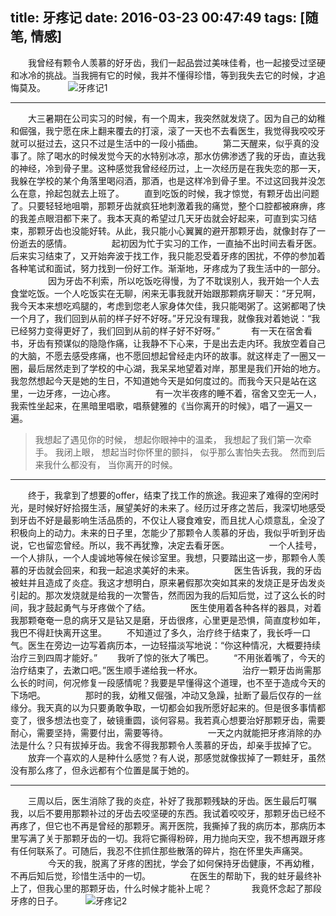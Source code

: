 ﻿title: 牙疼记
date: 2016-03-23 00:47:49
tags: [随笔, 情感]
---
　　我曾经有颗令人羡慕的好牙齿，我们一起品尝过美味佳肴，也一起接受过坚硬和冰冷的挑战。当我拥有它的时候，我并不懂得珍惜，等到我失去它的时候，才追悔莫及。
　　
![牙疼记1](/assets/blog/miss-1.jpg)
<!--more-->
***
　　大三暑期在公司实习的时候，有一个周末，我突然就发烧了。因为自己的幼稚和倔强，我宁愿在床上翻来覆去的打滚，滚了一天也不去看医生，我觉得我咬咬牙就可以挺过去，这只不过是生活中的一段小插曲。
　　第二天醒来，似乎真的没事了。除了喝水的时候发觉今天的水特别冰凉，那水仿佛渗透了我的牙齿，直达我的神经，冷到骨子里。这种感觉我曾经经历过，上一次经历是在我失恋的那一天，我躲在学校的某个角落里喝闷酒，那酒，也是这样冷到骨子里。不过这回我并没怎么在意，拎起包就去上班了。
　　直到吃饭的时候，我才惊觉，有颗牙齿出问题了。只要轻轻地咀嚼，那颗牙齿就疯狂地刺激着我的痛觉，整个口腔都被麻痹，疼的我差点眼泪都下来了。我本天真的希望过几天牙齿就会好起来，可直到实习结束，那颗牙齿也没能好转。从此，我只能小心翼翼的避开那颗牙齿，就像封存了一份逝去的感情。
　　
　　起初因为忙于实习的工作，一直抽不出时间去看牙医。后来实习结束了，又开始奔波于找工作，我只能忍受着牙疼的困扰，不停的参加着各种笔试和面试，努力找到一份好工作。渐渐地，牙疼成为了我生活中的一部分。
　　
　　因为牙齿不利索，所以吃饭吃得慢，为了不耽误别人，我开始一个人去食堂吃饭。一个人吃饭实在无聊，闲来无事我就开始跟那颗病牙聊天：“牙兄啊，我今天本来想吃鸡腿的，考虑到您老人家身体欠佳，我只能喝粥了。这粥都喝了快一个月了，我们回到从前的样子好不好呀。”牙兄没有理我，就像我对着她说：“我已经努力变得更好了，我们回到从前的样子好不好呀。”
　
　　有一天在宿舍看书，牙齿有预谋似的隐隐作痛，让我静不下心来，于是出去走内环。我放空着自己的大脑，不愿去感受疼痛，也不愿回想起曾经走内环的故事。就这样走了一圈又一圈，最后居然走到了学校的中心湖，我呆呆地望着对岸，那里是我们开始的地方。我忽然想起今天是她的生日，不知道她今天是如何度过的。而我今天只是站在这里，一边牙疼，一边心疼。
　　
　　有一次半夜疼的睡不着，宿舍又空无一人，我索性坐起来，在黑暗里唱歌，唱蔡健雅的《当你离开的时候》，唱了一遍又一遍。
>我想起了遇见你的时候，
想起你眼神中的温柔，
我想起了我们第一次牵手。
我闭上眼，
想起当时你怀里的颤抖，
似乎那么害怕失去我。
然而到后来我什么都没有，
当你离开的时候。

***
　　终于，我拿到了想要的offer，结束了找工作的旅途。我迎来了难得的空闲时光，是时候好好拾掇生活，展望美好的未来了。经历过牙疼之苦后，我深切地感受到牙齿不好是最影响生活品质的，不仅让人寝食难安，而且扰人心烦意乱，全没了积极向上的动力。未来的日子里，怎能少了那颗令人羡慕的牙齿，我似乎听到牙齿说，它也留恋曾经。所以，我不再犹豫，决定去看牙医。
　　
　　一个人挂号，一个人排队，一个人虔诚地等候在候诊室里。我想，只要踏出这一步，那颗令人羡慕的牙齿就会回来，和我一起追求美好的未来。
　　
　　医生告诉我，我的牙齿被蛀并且造成了炎症。我这才想明白，原来暑假那次突如其来的发烧正是牙齿发炎引起的。那次发烧就是给我的一次警告，然而因为我的后知后觉，过了这么长的时间，我才鼓起勇气与牙疼做个了结。
　　
　　医生使用着各种各样的器具，对着我那颗奄奄一息的病牙又是钻又是磨，牙齿很疼，心里更是恐惧，简直度秒如年，我巴不得赶快离开这里。
　　不知道过了多久，治疗终于结束了，我长呼一口气。医生在旁边一边写着病历本，一边轻描淡写地说：“你这种情况，大概要持续治疗三到四周才能好。”
　　我听了惊的张大了嘴巴。
　　“不用张着嘴了，今天的治疗结束了，去漱口吧。”医生顺手递给我一杯水。
　　
　　治疗一颗牙齿尚需那么长的时间，何况修复一段感情呢？我要是早懂得这个道理，也不至于造成今天的下场吧。
　　
　　那时的我，幼稚又倔强，冲动又急躁，扯断了最后仅存的一丝缘分。我天真的以为只要勇敢争取，一切都会如我所愿好起来的。但是很多事情都变了，很多想法也变了，破镜重圆，谈何容易。我若真心想要治好那颗牙齿，需要耐心，需要坚持，需要付出，需要等待。
　　
　　一天之内就能把牙疼消除的办法是什么？只有拔掉牙齿。我舍不得我那颗令人羡慕的牙齿，却亲手拔掉了它。
　　放弃一个喜欢的人是种什么感觉？有人说，那感觉就像拔掉了一颗蛀牙，虽然没有那么疼了，但永远都有个位置是属于她的。

***
　　三周以后，医生消除了我的炎症，补好了我那颗残缺的牙齿。医生最后叮嘱我，以后不要用那颗补过的牙齿去咬坚硬的东西。我试着咬咬牙，那颗牙齿已经不再疼了，但它也不再是曾经的那颗牙。离开医院，我撕掉了我的病历本，那病历本里写满了关于那颗牙齿的一切。我将它撕得粉碎，用力抛向天空，我不想再跟牙疼有任何联系了。可随后，我忍不住抓住那些散落的碎片，抱在怀里失声痛哭。
　　
　　今天的我，脱离了牙疼的困扰，学会了如何保持牙齿健康，不再幼稚，不再后知后觉，珍惜生活中的一切。
　　
　　在医生的帮助下，我的蛀牙最终补上了，但我心里的那颗牙齿，什么时候才能补上呢？
　　
　　我竟怀念起了那段牙疼的日子。
　　
![牙疼记2](/assets/blog/miss-2.jpg)